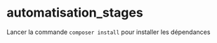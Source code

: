 # automatisation_stages

Lancer la commande ``` composer install ``` pour installer les dépendances
